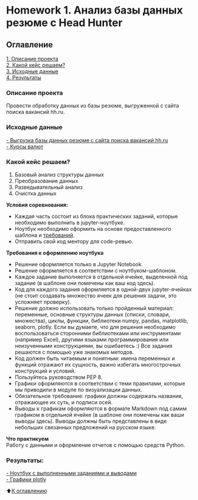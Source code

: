 # Homework 1. Анализ базы данных резюме c Head Hunter

## Оглавление  
[1. Описание проекта](https://github.com/Sidorov-Andrey/DE/blob/main/Project_1/README.md#Описание-проекта)  
[2. Какой кейс решаем?](https://github.com/Sidorov-Andrey/DE/blob/main/Project_1/README.md#Какой-кейс-решаем)  
[3. Исходные данные](https://github.com/Sidorov-Andrey/DE/blob/main/Project_1/README.md#Исходные-данные)  
[4. Результаты](https://github.com/Sidorov-Andrey/DE/blob/main/Project_1/README.md#Результаты)  


### Описание проекта    
Провести обработку данных из базы резюме, выгруженной с сайта поиска вакансий hh.ru.

### Исходные данные
[- Выгрузка базы данных резюме с сайта поиска вакансий hh.ru](https://dl.dropboxusercontent.com/s/99sdysv2w6xxw95/dst-3.0_16_1_hh_database.csv?dl=0)  
[- Курсы валют](https://docs.google.com/spreadsheets/d/17hv8aEByuHrLM-cea2wT9gsmk6d2Rq1weysNzBBKewc/edit#gid=1286840416)  

### Какой кейс решаем?    
1. Базовый анализ структуры данных
2. Преобразование данных
3. Разведывательный анализ
4. Очистка данных

**Условия соревнования:**  
- Каждая часть состоит из блока практических заданий, которые необходимо выполнить в jupyter-ноутбуке.
- Ноутбук необходимо оформить на основе предоставленного шаблона и [требований](https://github.com/Sidorov-Andrey/DE/blob/main/Project_1/README.md#Требования-к-оформлению-ноутбука).
- Отправить свой код ментору для code-ревью. 

**Требования к оформлению ноутбука**     
- Решение оформляется только в Jupyter Notebook.
- Решение оформляется в соответствии с ноутбуком-шаблоном.
- Каждое задание выполняется в отдельной ячейке, выделенной под задание (в шаблоне они помечены как ваш код здесь).
- Код для каждого задания оформляется в одной-двух jupyter-ячейках (не стоит создавать множество ячеек для решения задачи, это усложняет проверку).
- Решение должно использовать только пройденный материал: переменные, основные структуры данных (списки, словари, множества), циклы, функции, библиотеки numpy, pandas, matplotlib, seaborn, plotly. Если вы думаете, что для решения необходимо воспользоваться сторонними библиотеками или инструментами (например Excel), другими языками программирования или неизученными конструкциями, вы ошибаетесь :) Все задания решаются с помощью уже знакомых методов.
- Код должен быть читаемым и понятным: имена переменных и функций отражают их сущность, важно избегать многострочных конструкций и условий.
- Пользуйтесь руководством PEP 8.
- Графики оформляются в соответствии с теми правилами, которые мы приводили в модуле по визуализации данных.
- Обязательное требование: графики должны содержать название, отражающее их суть, и подписи осей.
- Выводы к графикам оформляются в формате Markdown под самим графиком в отдельной ячейке (в шаблоне они помечены как ваши выводы здесь). Выводы должны быть представлены в виде небольших связанных предложений на русском языке.

**Что практикуем**     
Работу с данными и оформление отчетов с помощью средств Python.

### Результаты:  
[- Ноутбук с выполненными заданиями и выводами](https://github.com/Sidorov-Andrey/DE/blob/main/Project_1/Project_1_HeadHunter_df.ipynb)  
[- Графики plotly](https://github.com/Sidorov-Andrey/DE/tree/main/Project_1/plotly)  

:arrow_up:[К оглавлению](https://github.com/Sidorov-Andrey/DE/blob/main/Project_1/README.md#Оглавление)
